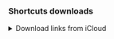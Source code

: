 ### Shortcuts downloads

<details>
<summary>Download links from iCloud</summary>

| Button | Download | Logic |
|:--|:--|:--|
| ![](images/11.22.32.png) | [link](https://www.icloud.com/shortcuts/e31e760cfab049ea87b58156df88f8e0) | ![](images/2025-02-24_12.48.11.png)|
| ![](images/11.27.16.png) | [link](https://www.icloud.com/shortcuts/fd0d53d7288d41b1878f783d009f80df) | ![](images/2025-02-24_13.06.45.png)|
| ![](images/11.28.28.png) | [link](https://www.icloud.com/shortcuts/3ec40e0f47c64018aad99f820e2a686e) | ![](images/2025-02-24_13.19.26.png)|
| ![](images/11.23.26.png) | [link](https://www.icloud.com/shortcuts/32bc5dfe4ffb4aa9aec13c631db83b1d) | ![](images/2025-02-24_13.22.19.png)|
| ![](images/11.26.53.png) | [link](https://www.icloud.com/shortcuts/201f3ab2882a44f7a8e8830e6c793ac2) | ![](images/2025-02-24_13.26.57.png)|
| ![](images/11.49.24.png) | [link](https://www.icloud.com/shortcuts/821656d2a40746a6bd576a96a35e00f2) | ![](images/2025-02-24_13.29.52.png)|
| ![](images/11.49.38.png) | [link](https://www.icloud.com/shortcuts/a8aa3c0d380a4180b159af81d6254b38) | ![](images/2025-02-24_13.34.44.png)|
| ![](images/11.49.51.png) | [link](https://www.icloud.com/shortcuts/025b4bbe16f2400aa08d86c98076178f) | ![](images/2025-02-24_13.38.10.png)|
| ![](images/11.50.05.png) | [link](https://www.icloud.com/shortcuts/2789ed2169214ce6872314cc545a1303) | ![](images/2025-02-24_13.47.37.png)|
| ![](images/11.50.32.png) | [link](https://www.icloud.com/shortcuts/fb50a2e5722d414e82c39c5a7bea8acc) | ![](images/2025-02-24_13.53.02.png)|
| ![](images/12.12.43.png) | [link](https://www.icloud.com/shortcuts/8fb7add9ea9a4b24ab3c7d9546bbe8f3) | ![](images/2025-02-24_13.56.10.png)|
| ![](images/12.12.57.png) | [link](https://www.icloud.com/shortcuts/fc96b69a9caa44b2828d847c4d0c1d24) | ![](images/2025-02-24_14.02.46.png)|
| ![](images/12.13.08.png) | [link](https://www.icloud.com/shortcuts/709df61f70c2411fa1ce46c0b64d8634) | ![](images/2025-02-24_14.06.41.png)|
| ![](images/12.13.28.png) | [link](https://www.icloud.com/shortcuts/a1891dc1605b480e893d5d225e0140a9) | ![](images/2025-02-24_14.24.47.png)|
| ![](images/12.13.43.png) | [link](https://www.icloud.com/shortcuts/b18c26e74c79406a9d0b3611fd4bbbc0) | ![](images/2025-02-24_14.29.16.png)|
| ![](images/12.13.57.png) | [link](https://www.icloud.com/shortcuts/aab932521b624c1291e71e88d4e896b3) | ![](images/2025-02-24_14.36.16.png)|
| ![](images/12.14.10.png) | [link](https://www.icloud.com/shortcuts/c25fcc0f62f64a099dba584fcad0d29e) | ![](images/2025-02-24_14.43.21.png)|
| ![](images/12.14.20.png) | [link](https://www.icloud.com/shortcuts/4a20a41c31904101b073af17e68b0bdf) | ![](images/2025-02-24_13.06.45.png)|
</details>

